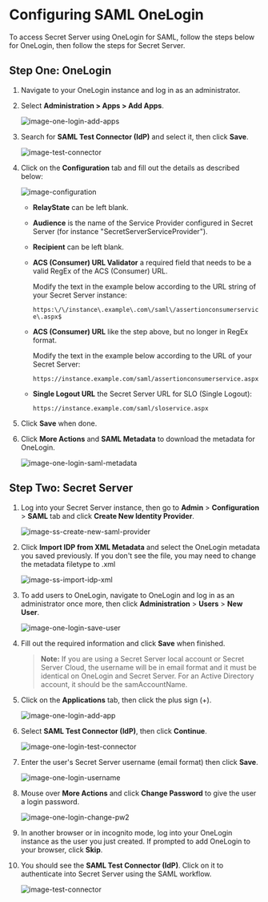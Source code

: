 [title]: # "Configuring SAML OneLogin"
[tags]: # "authentication,SSO,OneLogin"
[priority]: # "1000"
[display]: # "all"

# Configuring SAML OneLogin

To access Secret Server using OneLogin for SAML, follow the steps below for OneLogin, then follow the steps for Secret Server.

## Step One: OneLogin

1. Navigate to your OneLogin instance and log in as an administrator.

1. Select **Administration \> Apps \> Add Apps**.

   ![image-one-login-add-apps](images/one-login-add-apps.png)

1. Search for **SAML Test Connector (IdP)** and select it, then click **Save**.

   ![image-test-connector](images/one-login-test-connector.png)

1. Click on the **Configuration** tab and fill out the details as described below:

   ![image-configuration](images/one-login-configuration.png)

   * **RelayState** can be left blank.

   * **Audience** is the name of the Service Provider configured in Secret Server (for instance "SecretServerServiceProvider").

   * **Recipient** can be left blank.

   * **ACS (Consumer) URL Validator** a required field that needs to be a valid RegEx of the ACS (Consumer) URL.

      Modify the text in the example below according to the URL string of your Secret Server instance:

       `https:\/\/instance\.example\.com\/saml\/assertionconsumerservice\.aspx$`

   * **ACS (Consumer) URL** like the step above, but no longer in RegEx format.

      Modify the text in the example below according to the URL of your Secret Server:

       `https://instance.example.com/saml/assertionconsumerservice.aspx`

   * **Single Logout URL** the Secret Server URL for SLO (Single Logout):

        `https://instance.example.com/saml/sloservice.aspx`

1. Click **Save** when done.

1. Click **More Actions** and **SAML Metadata** to download the metadata for OneLogin.

   ![image-one-login-saml-metadata](images/one-login-saml-metadata.png)

## Step Two: Secret Server

1. Log into your Secret Server instance, then go to **Admin** > **Configuration** > **SAML** tab and click **Create New Identity Provider**.

   ![image-ss-create-new-saml-provider](images/ss-create-new-saml-provider.png)

1. Click **Import IDP from XML Metadata** and select the OneLogin metadata you saved previously. If you don't see the file, you may need to change the metadata filetype to .xml

   ![image-ss-import-idp-xml](images/ss-import-idp-xml.png)

1. To add users to OneLogin, navigate to OneLogin and log in as an administrator once more, then click **Administration** > **Users** > **New User**.

   ![image-one-login-save-user](images/one-login-save-user.png)

1. Fill out the required information and click **Save** when finished.

    >**Note:** If you are using a Secret Server local account or Secret Server Cloud, the username will be in email format and it must be identical on OneLogin and Secret Server. For an Active Directory account, it should be the samAccountName.

1. Click on the **Applications** tab, then click the plus sign (+).

   ![image-one-login-add-app](images/one-login-add-app.png)

1. Select **SAML Test Connector (IdP)**, then click **Continue**.

   ![image-one-login-test-connector](images/one-login-new-login.png)

1. Enter the user's Secret Server username (email format) then click **Save**.

   ![image-one-login-username](images/one-login-username.png)

1. Mouse over **More Actions** and click **Change Password** to give the user a login password.

   ![image-one-login-change-pw2](images/one-login-change-pw2.png)

1. In another browser or in incognito mode, log into your OneLogin instance as the user you just created. If prompted to add OneLogin to your browser, click **Skip**.

1. You should see the **SAML Test Connector (IdP)**. Click on it to authenticate into Secret Server using the SAML workflow.

   ![image-test-connector](images/one-login-test-connector.png)